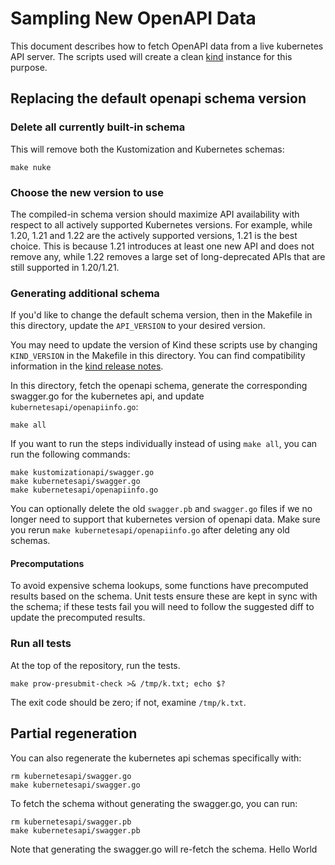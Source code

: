 # Sampling New OpenAPI Data

[OpenAPI schema]: ./kubernetesapi/
[Kustomization schema]: ./kustomizationapi/
[kind]: https://hub.docker.com/r/kindest/node/tags

This document describes how to fetch OpenAPI data from a
live kubernetes API server. 
The scripts used will create a clean [kind] instance for this purpose.

## Replacing the default openapi schema version

### Delete all currently built-in schema

This will remove both the Kustomization and Kubernetes schemas:

```
make nuke
```

### Choose the new version to use

The compiled-in schema version should maximize API availability with respect to all actively supported Kubernetes versions. For example, while 1.20, 1.21 and 1.22 are the actively supported versions, 1.21 is the best choice. This is because 1.21 introduces at least one new API and does not remove any, while 1.22 removes a large set of long-deprecated APIs that are still supported in 1.20/1.21.

### Generating additional schema

If you'd like to change the default schema version, then in the Makefile in this directory, update the `API_VERSION` to your desired version.

You may need to update the version of Kind these scripts use by changing `KIND_VERSION` in the Makefile in this directory. You can find compatibility information in the [kind release notes](https://github.com/kubernetes-sigs/kind/releases).

In this directory, fetch the openapi schema, generate the
corresponding swagger.go for the kubernetes api, and update `kubernetesapi/openapiinfo.go`:

```
make all
```

If you want to run the steps individually instead of using `make all`, you can run
the following commands:

```
make kustomizationapi/swagger.go
make kubernetesapi/swagger.go
make kubernetesapi/openapiinfo.go
```

You can optionally delete the old `swagger.pb` and `swagger.go` files if we no longer need to support that kubernetes version of
openapi data. Make sure you rerun `make kubernetesapi/openapiinfo.go` after deleting any old schemas.


#### Precomputations

To avoid expensive schema lookups, some functions have precomputed results based on the schema. Unit tests
ensure these are kept in sync with the schema; if these tests fail you will need to follow the suggested diff
to update the precomputed results.

### Run all tests

At the top of the repository, run the tests.

```
make prow-presubmit-check >& /tmp/k.txt; echo $?
```

The exit code should be zero; if not, examine `/tmp/k.txt`.

## Partial regeneration

You can also regenerate the kubernetes api schemas specifically with:

```
rm kubernetesapi/swagger.go
make kubernetesapi/swagger.go
```

To fetch the schema without generating the swagger.go, you can
run:

```
rm kubernetesapi/swagger.pb
make kubernetesapi/swagger.pb
```

Note that generating the swagger.go will re-fetch the schema.
Hello World
